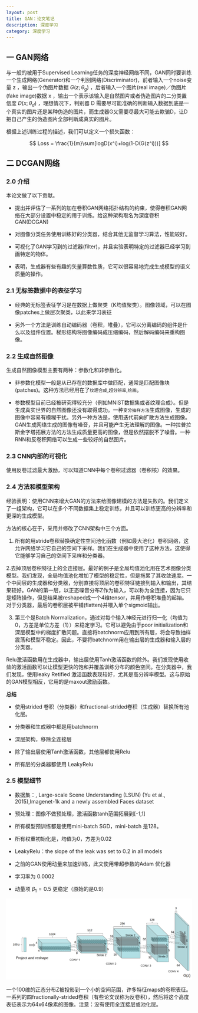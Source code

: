 ```yaml
---
layout: post
title: GAN：论文笔记
description: 深度学习
category: 深度学习
---
```


## 一 GAN网络

与一般的被用于Supervised Learning任务的深度神经网络不同，GAN同时要训练一个生成网络(Generator)和一个判别网络(Discriminator)，前者输入一个noise变量 z ，输出一个伪图片数据 $G(z;θ_g)$ ，后者输入一个图片(real image)／伪图片(fake image)数据 x ，输出一个表示该输入是自然图片或者伪造图片的二分类置信度 $D(x;θ_d)$ ，理想情况下，判别器 D 需要尽可能准确的判断输入数据到底是一个真实的图片还是某种伪造的图片，而生成器G又需要尽最大可能去欺骗D，让D把自己产生的伪造图片全部判断成真实的图片。

根据上述训练过程的描述，我们可以定义一个损失函数：

$$
  Loss = \frac{1}{m}\sum[logD(x^i)+log(1-D(G(z^i)))]
$$

## 二 DCGAN网络

### 2.0 介绍

本论文做了以下贡献。

+ 提出并评估了一系列的加在卷积GAN网络拓扑结构的约束，使得卷积GAN网络在大部分设置中稳定的用于训练。给这种架构取名为深度卷积GAN(DCGAN)

+ 对图像分类任务使用训练好的分类器，结合其他无监督学习算法，性能较好。

+ 可视化了GAN学习到的过滤器(filter)，并且实验表明特定的过滤器已经学习到画特定的物体。

+ 表明，生成器有些有趣的矢量算数性质，它可以很容易地完成生成模型的语义质量的操作。

### 2.1 无标签数据中的表征学习


 + 经典的无标签表征学习是在数据上做聚类（K均值聚类）。图像领域，可以在图像patches上做层次聚类，以此来学习表征

 + 另外一个方法是训练自动编码器（卷积，堆叠），它可以分离编码的组件是什么以及组件位置。梯形结构将图像编码成压缩编码，然后解码编码来重构图像。

### 2.2 生成自然图像

  生成自然图像模型主要有两种：参数化和非参数化。

  + 非参数化模型一般是从已存在的数据库中做匹配，通常是匹配图像块(patches)。这种方法已经用在了`纹理合成`,`超分辨率`,`绘画`。

  + 参数模型目前已经被研究得较充分（例如MNIST数据集或者纹理合成）。但是生成真实世界的自然图像还没有取得成功。一种`变分抽样方法`生成图像，生成的图像中容易有模糊干扰。另外一种方法是，使用迭代前向扩散方法生成图像。GAN生成网络生成的图像有噪音，并且可能产生无法理解的图像。一种拉普拉斯金字塔拓展方法的方法生成质量更高的图像，但是依然摆脱不了噪音。一种RNN和反卷积网络可以生成一些较好的自然图片。

### 2.3 CNN内部的可视化

 使用反卷过滤最大激励，可以知道CNN中每个卷积过滤器（卷积核）的效果。


### 2.4 方法和模型架构

 经验表明：使用CNN来增大GAN的方法来给图像建模的方法是失败的。我们定义了一组架构，它可以在多个不同数据集上稳定训练，并且可以训练更高的分辨率和更深的生成模型。

 方法的核心在于，采用并修改了CNN架构中三个方面。

 1. 所有的用stride卷积替换确定性空间池化函数（例如最大池化）卷积网络，这允许网络学习它自己的空间下采样。我们在生成器中使用了这种方法，这使得它能够学习自己的空间下采样和分类器。

 2.去掉顶层卷积特征上的全连接层。最好的例子是全局均值池化用在艺术图像分类模型。我们发现，全局均值池化增加了模型的稳定性，但是拖累了其收敛速度。一个中间层的生成器和分类器，分别直接将顶层的卷积特征链接到输入和输出，其结果较好。GAN的第一层，以正态噪音分布Z作为输入，可以称为全连接，因为它只是矩阵操作，但是结果被reshaped成一个4维tensor，并用作卷积堆叠的起始。对于分类器，最后的卷积层被平铺(flatten)并喂入单个sigmoid输出。

 3. 第三个是Batch Normalization，通过对每个输入神经元进行归一化（均值为0，方差是单位方差（1））来稳定学习。它可以避免由于poor initialization和深层模型中的梯度扩散问题。直接将batchnorm应用到所有层，将会导致抽样震荡和模型不稳定。因此，不要将batchnorm用在输出层的生成器和输入层的分类器。

 Relu激活函数用在生成器中，输出层使用Tanh激活函数的除外。我们发现使用收敛的激活函数可以让模型更快的饱和并覆盖训练分布的颜色空间。在分类器中，我们发现，使用leaky Retified 激活函数表现较好，尤其是高分辨率模型。这与原始的GAN模型相反，它用的是maxout激励函数。

 **总结**

 + 使用strided 卷积（分类器）和fractional-strided卷积（生成器）替换所有池化层。

 + 分类器和生成器中都是用batchnorm

 + 深层架构，移除全连接层

 + 除了输出层使用Tanh激活函数，其他层都使用Relu

 + 所有层的分类器都使用 LeakyRelu

### 2.5 模型细节

  + 数据集：, Large-scale Scene Understanding (LSUN) (Yu et al., 2015),Imagenet-1k and a newly assembled Faces dataset

  + 预处理：图像不做预处理，激活函数tanh范围拓展到[-1,1]

  + 所有模型预训练都是使用mini-batch SGD，mini-batch 是128。

  + 所有权重初始化是，均值为0，方差为0.02

  + LeakyRelu：the slope of the leak was set to 0.2 in all models

  + 之前的GAN使用动量来加速训练，此文使用带超参数的Adam 优化器

  + 学习率为 0.0002

  + 动量项 $\beta _1 =0.5$ 更稳定（原始的是0.9）

  ![网络细节](/images/blog/gan1.png)

  一个100维的正态分布Z被投影到一个小的空间范围，许多特征maps的卷积表征。一系列的四fractionally-strided卷积（有些论文误称为反卷积），然后将这个高度表征表示为64x64像素的图像。注意：没有使用全连接层或池化层。
